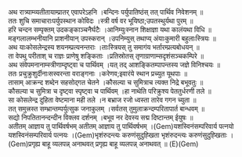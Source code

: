 

  
अथ रात्र्याम्व्यतीतायाम्प्रातर् एवापरेऽहनि ।बन्दिनः पर्युपातिष्ठंस् तत् पार्थिव निवेशनम्  ॥   
ततः शुचि समाचाराःपर्युपस्थान कोविदः ।स्त्री वर्ष वर भूयिष्ठा;उपतस्थुर्यथा पुरम्  ॥   
हरि चन्दन सम्पृक्तम् उदकङ्काञ्चनैर्घटैः ।आनिम्युःस्नान शिक्षाज्ञा यथा कालंयथा विधि  ॥   
मङ्गलालम्भनीयानि प्राशनीयान् उपस्करान् ।उपनिम्युस् तथाप्य् अंयाःकुमारी बहुलाःस्त्रियः  ॥   
अथ याःकोसलेन्द्रस्य शयनम्प्रत्यनन्तराः ।ताःस्त्रियस् तु समागंय भर्तारम्प्रत्यबोधयन्  ॥   
ता वेपथु परीताश् च राज्ञः प्राणेषु शङ्किताः ।प्रतिस्रोतस् तृणाग्राणाम्सदृशंसञ्चकम्पिरे  ॥   
अथ संवेपमनानाम्स्त्रीणाम्दृष्ट्वा च पार्थिवम् ।यत् तद् आशङ्कितम्पापन्तस्य जज्ञे विनिश्चयः  ॥   
ततः प्रचुक्रुशुर्दीनाःसस्वरन्ता वराङ्गनाः ।करेणव;इवारंये स्थान प्रच्युत यूथपाः  ॥   
तासाम् आक्रन्द शब्देन सहसोद्गत चेतने ।कौसल्या च सुमित्राच त्यक्त निद्रे बभूवतुः  ॥   
कौसल्या च सुमित्रा च दृष्ट्वा स्पृष्ट्वा च पार्थिवम् ।हा नाथेति परिक्रुश्य पेततुर्धरणी तले  ॥   
सा कोसलेन्द्र दुहिता वेष्टमाना मही तले ।न बभ्राज रजो ध्वस्ता तारेव गगन च्युता  ॥   
तत् समुत्त्रस्त सम्भ्रान्तम्पर्युत्सुक जनाकुलम् ।सर्वतस् तुमुलाक्रन्दम्परितापार्त बान्धवम्  ॥   
सद्यो निपतितानन्दन्दीन विक्लव दर्शनम् ।बभूव नर देवस्य सद्म दिष्टान्तम् ईयुषः  ॥   
अतीतम् आज्ञाय तु पार्थिवर्षभम् अतीतम् आज्ञाय तु पार्थिवर्षभम् ।(Gem)यशस्विनंसम्परिवार्य पत्नयो यशस्विनंसम्परिवार्य पत्नयः ।(Gem)भृशंरुदन्त्यः करुणंसुदुह्खिता भृशंरुदन्त्यः करुणंसुदुह्खिताः ।(Gem)प्रगृह्य बाहू व्यलपन्न् अनाथवत् प्रगृह्य बाहू व्यलपन्न् अनाथवत्  ॥ (E)(Gem)  
